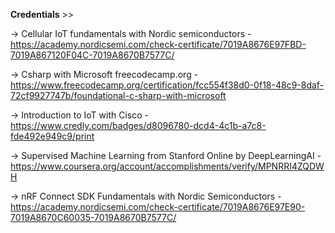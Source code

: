 **Credentials** >>

-> Cellular IoT fundamentals with Nordic semiconductors - https://academy.nordicsemi.com/check-certificate/7019A8676E97FBD-7019A867120F04C-7019A8670B7577C/

-> Csharp with Microsoft freecodecamp.org -  https://www.freecodecamp.org/certification/fcc554f38d0-0f18-48c9-8daf-72cf9927747b/foundational-c-sharp-with-microsoft

-> Introduction to IoT with Cisco - https://www.credly.com/badges/d8096780-dcd4-4c1b-a7c8-fde492e949c9/print

-> Supervised Machine Learning from Stanford Online by DeepLearningAI - https://www.coursera.org/account/accomplishments/verify/MPNRRI4ZQDWH

-> nRF Connect SDK Fundamentals with Nordic Semiconductors - https://academy.nordicsemi.com/check-certificate/7019A8676E97E90-7019A8670C60035-7019A8670B7577C/
